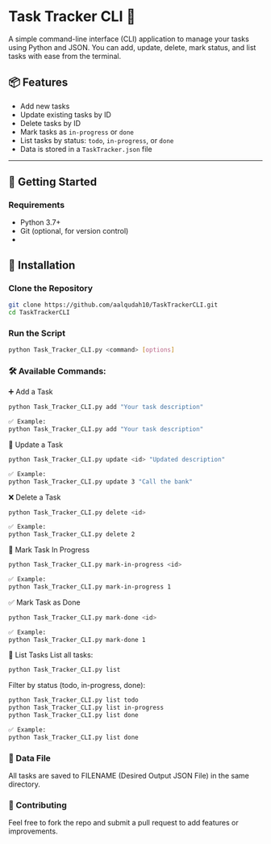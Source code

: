 # Task Tracker CLI 📝

A simple command-line interface (CLI) application to manage your tasks using Python and JSON. You can add, update, delete, mark status, and list tasks with ease from the terminal.

## 📦 Features

- Add new tasks
- Update existing tasks by ID
- Delete tasks by ID
- Mark tasks as `in-progress` or `done`
- List tasks by status: `todo`, `in-progress`, or `done`
- Data is stored in a `TaskTracker.json` file

---

## 🚀 Getting Started

### Requirements

- Python 3.7+
- Git (optional, for version control)
- 
## 🔧 Installation
### Clone the Repository

```bash
git clone https://github.com/aalqudah10/TaskTrackerCLI.git
cd TaskTrackerCLI
```
### Run the Script
```bash
python Task_Tracker_CLI.py <command> [options]
```

### 🛠️ Available Commands:
➕ Add a Task
```bash
python Task_Tracker_CLI.py add "Your task description"

✅ Example:
python Task_Tracker_CLI.py add "Your task description"
```

📝 Update a Task
```bash
python Task_Tracker_CLI.py update <id> "Updated description"

✅ Example:
python Task_Tracker_CLI.py update 3 "Call the bank"
```

❌ Delete a Task
```bash
python Task_Tracker_CLI.py delete <id>

✅ Example:
python Task_Tracker_CLI.py delete 2
```

🔄 Mark Task In Progress
```bash
python Task_Tracker_CLI.py mark-in-progress <id>

✅ Example:
python Task_Tracker_CLI.py mark-in-progress 1
```

✅ Mark Task as Done
```bash
python Task_Tracker_CLI.py mark-done <id>

✅ Example:
python Task_Tracker_CLI.py mark-done 1
```

📃 List Tasks
List all tasks:
```bash
python Task_Tracker_CLI.py list
```

Filter by status (todo, in-progress, done):
```bash
python Task_Tracker_CLI.py list todo
python Task_Tracker_CLI.py list in-progress
python Task_Tracker_CLI.py list done

✅ Example:
python Task_Tracker_CLI.py list done
```

### 📂 Data File
All tasks are saved to FILENAME (Desired Output JSON File) in the same directory.

### 🙌 Contributing
Feel free to fork the repo and submit a pull request to add features or improvements.
